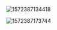 ![1572387134418](C:/Users/Administrator/Desktop/%E9%9D%A2%E8%AF%95/%E9%9D%A2%E8%AF%95%E9%A2%98/mq/rabbitmq/assets/1572387134418.png)





![1572387173744](C:/Users/Administrator/Desktop/%E9%9D%A2%E8%AF%95/%E9%9D%A2%E8%AF%95%E9%A2%98/mq/rabbitmq/assets/1572387173744.png)




